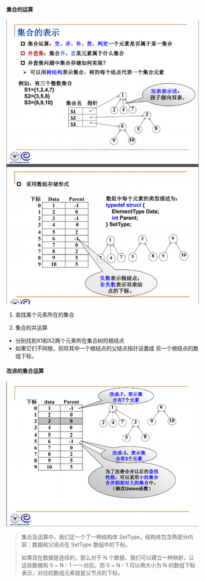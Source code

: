 #### 集合的运算

![](./set1.png)

1. 查找某个元素所在的集合

2. 集合的并运算
- 分别找到X1和X2两个元素所在集合树的根结点 
- 如果它们不同根，则将其中一个根结点的父结点指针设置成 另一个根结点的数组下标。

#### 改进的集合运算

![](./set2.png)

>集合及运算中，我们定一个了一种结构体 SetType，结构体包含两部分内容：数据和父结点在 SetType 数组中的下标。
>
>如果现在数据是连续的，那么对于 N 个数据，我们可以建立一种映射，让这些数据和 0 ~ N - 1 一一对应。而 0 ~ N - 1 可以用大小为 N 的数组下标表示，对应的数组元素就是父节点的下标。

